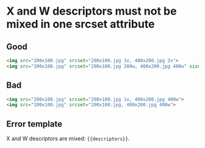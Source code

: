 # X and W descriptors must not be mixed in one srcset attribute

## Good

```html
<img src="200x100.jpg" srcset="200x100.jpg 1x, 400x200.jpg 2x">
<img src="200x100.jpg" srcset="200x100.jpg 200w, 400x200.jpg 400w" sizes="200px">
```

## Bad

```html
<img src="200x100.jpg" srcset="200x100.jpg 1x, 400x200.jpg 400w">
<img src="200x100.jpg" srcset="200x100.jpg, 400x200.jpg 400w">
```

## Error template

X and W descriptors are mixed: `{{descriptors}}`.

